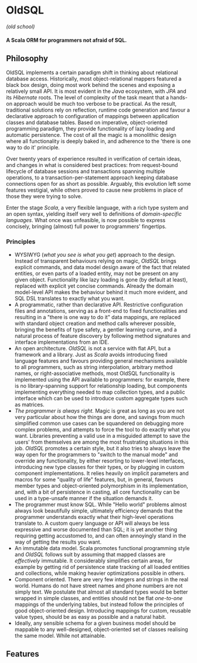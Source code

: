 # OldSQL
_(old school)_
#### A Scala ORM for programmers not afraid of SQL.

## Philosophy

OldSQL implements a certain paradigm shift in thinking about relational database access. 
Historically, most object-relational mappers featured a black box design, doing most work behind the scenes 
and exposing a relatively small API. It is most evident in the _Java_ ecosystem, with _JPA_ and its _Hibernate_ roots. 
The level of complexity of the task meant that a hands-on approach would be much too verbose to be practical. 
As the result, traditional solutions rely on reflection, runtime code generation and favour a declarative approach 
to configuration of mappings between application classes and database tables. Based on imperative, 
object-oriented programming paradigm, they provide functionality of lazy loading and automatic persistence. 
The cost of all the magic is a monolithic design where all functionality is deeply baked in, 
and adherence to the 'there is one way to do it' principle.

Over twenty years of experience resulted in verification of certain ideas, and changes in what is considered 
best practices: from request-bound lifecycle of database sessions and transactions spanning multiple operations, 
to a transaction-per-statement approach keeping database connections open for as short as possible. Arguably, 
this evolution left some features vestigial, while others proved to cause new problems in place of those they
were trying to solve.

Enter the stage _Scala_, a very flexible language, with a rich type system and an open syntax, yielding itself
very well to definitions of _domain-specific languages_. What once was unfeasible, is now possible to express concisely,
bringing (almost) full power to programmers' fingertips.

### Principles

  - WYSIWYG (_what you see is what you get_) approach to the design. Instead of transparent behaviours 
    relying on magic, _OldSQL_ brings explicit commands, and data model design aware of the fact that related entities,
    or even parts of a loaded entity, may not be present on any given object. Functionality like lazy loading is gone
    (by default at least), replaced with explicit yet concise commands. Already the domain model-level API makes
    the behaviour behind it much more evident, and SQL DSL translates to exactly what you want.
  - A programmatic, rather than declarative API. Restrictive configuration files and annotations, serving
    as a front-end to fixed functionalities and resulting in a "there is one way to do it" data mappings, 
    are replaced with standard object creation and method calls wherever possible, bringing the benefits of type safety,
    a gentler learning curve, and a natural process of feature discovery by following method signatures and interface
    implementations from an IDE.
  - An open architecture. _OldSQL_ is not a service with flat API, but a framework and a library. Just as _Scala_
    avoids introducing fixed language features and favours providing general mechanisms available to all programmers, 
    such as string interpolation, arbitrary method names, or right-associative methods, most OldSQL functionality is
    implemented using the API available to programmers: for example, there is no library-spanning support for
    relationship loading, but components implementing everything needed to map collection types, 
    and a public interface which can be used to introduce custom aggregate types such as matrices. 
  - _The programmer is always right._ Magic is great as long as you are not very particular 
    about how the things are done, and savings from much simplified common use cases can be squandered on
    debugging more complex problems, and attempts to force the tool to do exactly what you want. Libraries preventing 
    a valid use in a misguided attempt to save the users' from themselves are among the most frustrating situations
    in this job. _OldSQL_ promotes a certain style, but it also tries to always leave the way open for the programmers 
    to "switch to the manual mode" and override any functionality, by either resorting to lower-level interfaces,
    introducing new type classes for their types, or by plugging in custom component implementations. It relies heavily
    on implicit parameters and macros for some "quality of life" features, but, in general, favours member types 
    and object-oriented polymorphism in its implementation, and, with a bit of persistence in casting, all core 
    functionality can be used in a type-unsafe manner if the situation demands it.
  - The programmer must know SQL. While "Hello world" problems almost always look beautifully simple, ultimately
    efficiency demands that the programmer understands exactly what their high-level operations translate to.
    A custom query language or API will always be less expressive and worse documented than SQL; it is yet another thing
    requiring getting accustomed to, and can often annoyingly stand in the way of getting the results you want.
  - An immutable data model. Scala promotes functional programming style and _OldSQL_ follows suit by assuming
    that mapped classes are _effectively_ immutable. It considerably simplifies certain areas, for example
    by getting rid of persistence state tracking of all loaded entities and collections, while making 
    heavier optimizations possible in others.
  - Component oriented. There are very few integers and strings in the real world. Humans do not have street names 
    and phone numbers are not simply text. We postulate that almost all standard types would be better wrapped 
    in simple classes, and entities should not be flat _one-to-one_ mappings of the underlying tables, 
    but instead follow the principles of good object-oriented design. Introducing mappings for custom, 
    reusable value types, should be as easy as possible and a natural habit.
  - Ideally, any sensible schema for a given business model should be mappable to any well-designed, object-oriented 
    set of classes realising the same model. While not attainable.


## Features